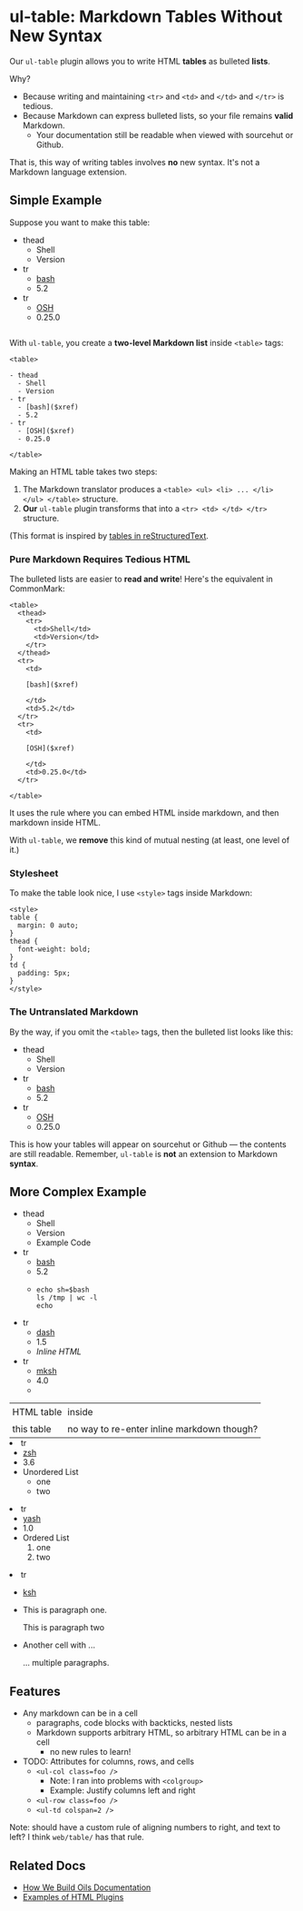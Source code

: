 ul-table: Markdown Tables Without New Syntax
================================

Our `ul-table` plugin allows you to write HTML **tables** as bulleted
**lists**.

Why?

- Because writing and maintaining `<tr>` and `<td>` and `</td>` and `</tr>` is
  tedious.
- Because Markdown can express bulleted lists, so your file remains **valid**
  Markdown.
  - Your documentation still be readable when viewed with sourcehut or Github.

That is, this way of writing tables involves **no** new syntax.  It's not a
Markdown language extension.

<div id="toc">
</div>

## Simple Example

Suppose you want to make this table:

<style>
table {
  margin: 0 auto;
}
thead {
  font-weight: bold;
}
td {
  padding: 5px;
}
</style>

<table>

- thead
  - Shell
  - Version
- tr
  - [bash]($xref)
  - 5.2
- tr
  - [OSH]($xref)
  - 0.25.0

</table>

With `ul-table`, you create a **two-level Markdown list** inside `<table>`
tags:

    <table>

    - thead
      - Shell
      - Version
    - tr
      - [bash]($xref)
      - 5.2
    - tr
      - [OSH]($xref)
      - 0.25.0

    </table>

Making an HTML table takes two steps:

1. The Markdown translator produces a
   `<table> <ul> <li> ... </li> </ul> </table>` structure.
1. **Our** `ul-table` plugin transforms that into a `<tr> <td> </td> </tr>`
   structure.

(This format is inspired by [tables in
reStructuredText](https://sublime-and-sphinx-guide.readthedocs.io/en/latest/tables.html).

### Pure Markdown Requires Tedious HTML

The bulleted lists are easier to **read and write**!  Here's the equivalent in
CommonMark:

    <table>
      <thead>
        <tr>
          <td>Shell</td>
          <td>Version</td>
        </tr>
      </thead>
      <tr>
        <td>

        [bash]($xref)

        </td>
        <td>5.2</td>
      </tr>
      <tr>
        <td>

        [OSH]($xref)

        </td>
        <td>0.25.0</td>
      </tr>

    </table>

It uses the rule where you can embed HTML inside markdown, and then markdown
inside HTML.

With `ul-table`, we **remove** this kind of mutual nesting (at least, one level
of it.)

### Stylesheet

To make the table look nice, I use `<style>` tags inside Markdown:

    <style>
    table {
      margin: 0 auto;
    }
    thead {
      font-weight: bold;
    }
    td {
      padding: 5px;
    }
    </style>

### The Untranslated Markdown

By the way, if you omit the `<table>` tags, then the bulleted list looks like
this:

- thead
  - Shell
  - Version
- tr
  - [bash]($xref)
  - 5.2
- tr
  - [OSH]($xref)
  - 0.25.0

This is how your tables will appear on sourcehut or Github &mdash; the contents
are still readable.  Remember, `ul-table` is **not** an extension to Markdown
**syntax**.

## More Complex Example

[bash]: $xref

<table id="foo">

- thead
  - Shell
  - Version
  - Example Code
- tr
  - [bash][]
  - 5.2
  - ```
    echo sh=$bash
    ls /tmp | wc -l
    echo
    ```
- tr
  - [dash]($xref)
  - 1.5
  - <em>Inline HTML</em>
- tr
  - [mksh]($xref)
  - 4.0
  - <table>
      <tr>
        <td>HTML table</td>
        <td>inside</td>
      </tr>
      <tr>
        <td>this table</td>
        <td>no way to re-enter inline markdown though?</td>
      </tr>
    </table>
- tr
  - [zsh]($xref)
  - 3.6
  - Unordered List
    - one
    - two
- tr
  - [yash]($xref)
  - 1.0
  - Ordered List
    1. one
    1. two
- tr
  - [ksh]($xref)
  - This is
    paragraph one.

    This is
    paragraph two
  - Another cell with ...

    ... multiple paragraphs.

</table>

## Features

- Any markdown can be in a cell
  - paragraphs, code blocks with backticks, nested lists
  - Markdown supports arbitrary HTML, so arbitrary HTML can be in a cell
    - no new rules to learn!
- TODO: Attributes for columns, rows, and cells
  - `<ul-col class=foo />`
     - Note: I ran into problems with `<colgroup>`
     - Example: Justify columns left and right
  - `<ul-row class=foo />`
  - `<ul-td colspan=2 />`

Note: should have a custom rule of aligning numbers to right, and text to left?
I think `web/table/` has that rule.

<!--

- CSS is written manually?  See `blog/2024/09/project-overview.html`, etc.
  - Or we could have a default

-->


## Related Docs

- [How We Build Oils Documentation](doc-toolchain.html)
- [Examples of HTML Plugins](doc-plugins.html)
